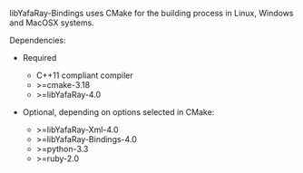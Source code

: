 libYafaRay-Bindings uses CMake for the building process in Linux, Windows and MacOSX systems.

Dependencies:
  * Required
    * C++11 compliant compiler
    * \>=cmake-3.18
    * \>=libYafaRay-4.0

  * Optional, depending on options selected in CMake:
    * \>=libYafaRay-Xml-4.0
    * \>=libYafaRay-Bindings-4.0
    * \>=python-3.3
    * \>=ruby-2.0

